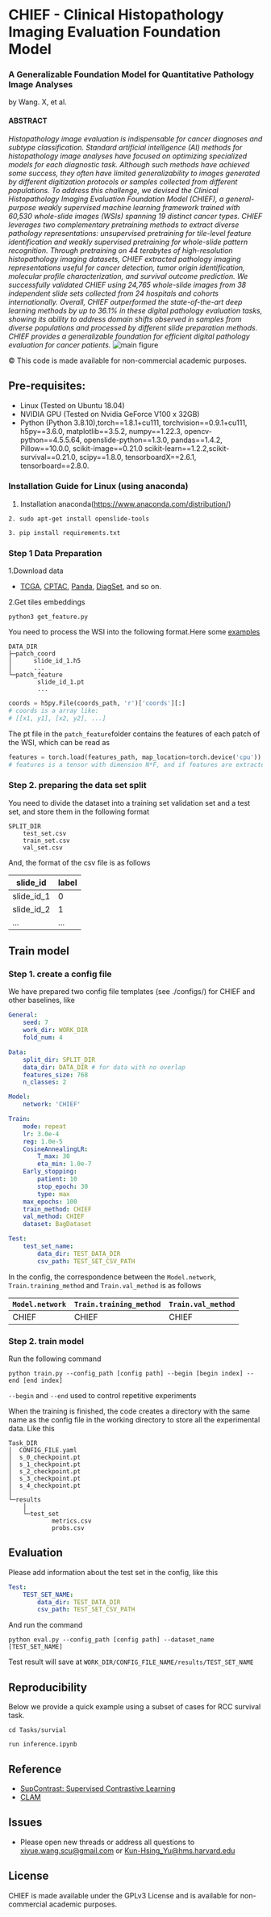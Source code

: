 # CHIEF - Clinical Histopathology Imaging Evaluation Foundation Model


### A Generalizable Foundation Model for Quantitative Pathology Image Analyses 

by Wang. X, et al.

#### ABSTRACT 
*Histopathology image evaluation is indispensable for cancer diagnoses and subtype classification. Standard
artificial intelligence (AI) methods for histopathology image analyses have focused on optimizing specialized models for each diagnostic task. Although such methods have achieved some success, they often have
limited generalizability to images generated by different digitization protocols or samples collected from different populations. To address this challenge, we devised the Clinical Histopathology Imaging Evaluation
Foundation Model (CHIEF), a general-purpose weakly supervised machine learning framework trained with
60,530 whole-slide images (WSIs) spanning 19 distinct cancer types. CHIEF leverages two complementary
pretraining methods to extract diverse pathology representations: unsupervised pretraining for tile-level feature identification and weakly supervised pretraining for whole-slide pattern recognition. Through pretraining
on 44 terabytes of high-resolution histopathology imaging datasets, CHIEF extracted pathology imaging representations useful for cancer detection, tumor origin identification, molecular profile characterization, and
survival outcome prediction. We successfully validated CHIEF using 24,765 whole-slide images from 38 independent slide sets collected from 24 hospitals and cohorts internationally. Overall, CHIEF outperformed the
state-of-the-art deep learning methods by up to 36.1% in these digital pathology evaluation tasks, showing its
ability to address domain shifts observed in samples from diverse populations and processed by different slide
preparation methods. CHIEF provides a generalizable foundation for efficient digital pathology evaluation for
cancer patients.*
![main figure](https://github.com/hms-dbmi/CHIEF/assets/31292151/022b0829-6e3c-4ffa-92a0-645622949fab)

© This code is made available for non-commercial academic purposes. 

## Pre-requisites:
* Linux (Tested on Ubuntu 18.04)
* NVIDIA GPU (Tested on Nvidia GeForce V100 x 32GB)
* Python (Python 3.8.10),torch==1.8.1+cu111,
torchvision==0.9.1+cu111, h5py==3.6.0, matplotlib==3.5.2, numpy==1.22.3, opencv-python==4.5.5.64, openslide-python==1.3.0, pandas==1.4.2, Pillow==10.0.0, scikit-image==0.21.0
scikit-learn==1.2.2,scikit-survival==0.21.0, scipy==1.8.0, tensorboardX==2.6.1, tensorboard==2.8.0.

### Installation Guide for Linux (using anaconda)
1. Installation anaconda(https://www.anaconda.com/distribution/)
```
2. sudo apt-get install openslide-tools
```
```
3. pip install requirements.txt
```
### Step 1 Data Preparation
1.Download data
* [TCGA](https://portal.gdc.cancer.gov/projects?filters=%7B%22op%22%3A%22and%22%2C%22content%22%3A%5B%7B%22op%22%3A%22in%22%2C%22content%22%3A%7B%22field%22%3A%22projects.program.name%22%2C%22value%22%3A%5B%22TCGA%22%5D%7D%7D%5D%7D), [CPTAC](https://portal.gdc.cancer.gov/projects?filters=%7B%22op%22%3A%22and%22%2C%22content%22%3A%5B%7B%22op%22%3A%22in%22%2C%22content%22%3A%7B%22field%22%3A%22projects.program.name%22%2C%22value%22%3A%5B%22TCGA%22%5D%7D%7D%5D%7D), [Panda](https://www.kaggle.com/competitions/prostate-cancer-grade-assessment/data),
 [DiagSet](https://github.com/michalkoziarski/DiagSet), and so on.


2.Get tiles embeddings
```
python3 get_feature.py
```
You need to process the WSI into the following format.Here some [examples](https://github.com/hms-dbmi/CHIEF/tree/main/Tasks/survial/features)
```
DATA_DIR
├─patch_coord
│      slide_id_1.h5
│      ...
└─patch_feature
        slide_id_1.pt
        ...
```

```python
coords = h5py.File(coords_path, 'r')['coords'][:]
# coords is a array like:
# [[x1, y1], [x2, y2], ...]
```

The pt file in the `patch_feature`folder contains the features of each patch of the WSI, which can be read as

```python
features = torch.load(features_path, map_location=torch.device('cpu'))
# features is a tensor with dimension N*F, and if features are extracted using CTransPath, F is 768
```


### Step 2. preparing the data set split

You need to divide the dataset into a training set validation set and a test set, and store them in the following format

```
SPLIT_DIR
    test_set.csv
    train_set.csv
    val_set.csv
```

And, the format of the csv file is as follows

| slide_id   | label |
| ---------- | ----- |
| slide_id_1 | 0     |
| slide_id_2 | 1     |
| ...        | ...   |
## Train model

### Step 1. create a config file

We have prepared two config file templates (see ./configs/) for CHIEF and other baselines, like

```yaml
General:
    seed: 7
    work_dir: WORK_DIR
    fold_num: 4

Data:
    split_dir: SPLIT_DIR
    data_dir: DATA_DIR # for data with no overlap
    features_size: 768
    n_classes: 2

Model:
    network: 'CHIEF'

Train:
    mode: repeat
    lr: 3.0e-4
    reg: 1.0e-5
    CosineAnnealingLR:
        T_max: 30
        eta_min: 1.0e-7
    Early_stopping:
        patient: 10
        stop_epoch: 30
        type: max
    max_epochs: 100
    train_method: CHIEF
    val_method: CHIEF
    dataset: BagDataset

Test:
    test_set_name:
        data_dir: TEST_DATA_DIR
        csv_path: TEST_SET_CSV_PATH
```

In the config, the correspondence between the `Model.network`, `Train.training_method` and `Train.val_method` is as follows

| `Model.network` | `Train.training_method` | `Train.val_method` |
|-----------------| ----------------------- | ------------------ |
| CHIEF           | CHIEF                   | CHIEF              |

### Step 2. train model

Run the following command

```shell
python train.py --config_path [config path] --begin [begin index] --end [end index]
```

`--begin` and `--end` used to control repetitive experiments

When the training is finished, the code creates a directory with the same name as the config file in the working directory to store all the experimental data. Like this

```
Task_DIR
│  CONFIG_FILE.yaml
│  s_0_checkpoint.pt
│  s_1_checkpoint.pt
│  s_2_checkpoint.pt
│  s_3_checkpoint.pt
│  s_4_checkpoint.pt
│
└─results
    │
    └─test_set
            metrics.csv
            probs.csv
```



## Evaluation

Please add information about the test set in the config, like this

```yaml
Test:
    TEST_SET_NAME:
        data_dir: TEST_DATA_DIR
        csv_path: TEST_SET_CSV_PATH
```

And run the command

```shell
python eval.py --config_path [config path] --dataset_name [TEST_SET_NAME]
```

Test result will save at `WORK_DIR/CONFIG_FILE_NAME/results/TEST_SET_NAME`

## Reproducibility

Below we provide a quick example using a subset of cases for RCC survival task.

```shell
cd Tasks/survial

run inference.ipynb
```
## Reference

* [SupContrast: Supervised Contrastive Learning](https://github.com/HobbitLong/SupContrast)
* [CLAM](https://github.com/mahmoodlab/CLAM)


## Issues
- Please open new threads or address all questions to xiyue.wang.scu@gmail.com or Kun-Hsing_Yu@hms.harvard.edu

## License
CHIEF is made available under the GPLv3 License and is available for non-commercial academic purposes. 


